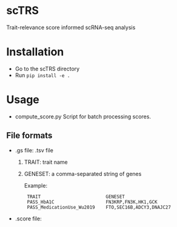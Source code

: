 # scTRS
Trait-relevance score informed scRNA-seq analysis

# Installation
- Go to the scTRS directory
- Run `pip install -e .`

# Usage 
- compute_score.py
Script for batch processing scores. 

## File formats
- .gs file: .tsv file

    1. TRAIT: trait name
    2. GENESET: a comma-separated string of genes 

        Example:
    
            TRAIT                        GENESET
            PASS_HbA1C                   FN3KRP,FN3K,HK1,GCK
            PASS_MedicationUse_Wu2019    FTO,SEC16B,ADCY3,DNAJC27
  
- .score file:
